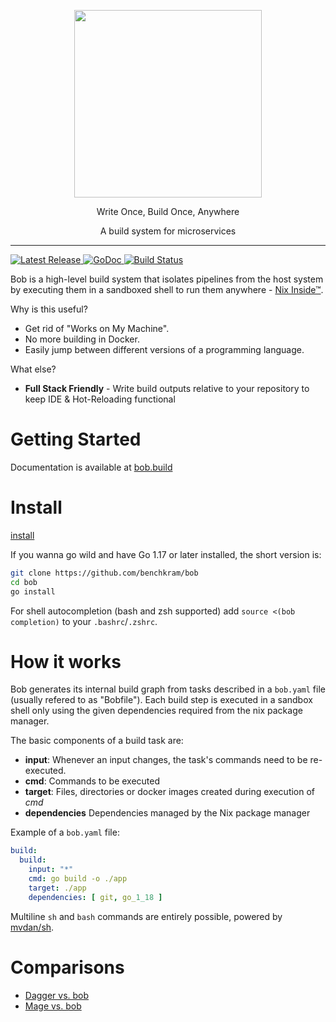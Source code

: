 
<p align="center">
  <img  width="300" src="https://bob.build/assets/logo.070b920e.svg" />
</p>
<p align="center">
Write Once, Build Once, Anywhere
</p>
<p align="center">
A build system for microservices
</p>

---

<p>
    <a href="https://github.com/benchkram/bob/releases">
        <img src="https://img.shields.io/github/release/benchkram/bob.svg" alt="Latest Release">
    </a>
    <a href="https://pkg.go.dev/github.com/benchkram/bob?tab=doc">
        <img src="https://godoc.org/github.com/golang/gddo?status.svg" alt="GoDoc">
    </a>
    <a href="https://github.com/benchkram/bob/actions">
        <img src="https://github.com/benchkram/bob/actions/workflows/main.yml/badge.svg" alt="Build Status">
    </a>
</p>


Bob is a high-level build system that isolates pipelines from the host system by executing them in a sandboxed shell to run them anywhere - [Nix Inside™](https://nixos.org/).

Why is this useful?

* Get rid of "Works on My Machine".
* No more building in Docker.
* Easily jump between different versions of a programming language.


What else?
* **Full Stack Friendly** - Write build outputs relative to your repository to keep IDE & Hot-Reloading functional

# Getting Started

Documentation is available at [bob.build](https://bob.build/docs)

# Install

[install](https://bob.build/docs/getting-started/installation)

If you wanna go wild and have Go 1.17 or later installed, the short version is:

```bash
git clone https://github.com/benchkram/bob
cd bob
go install
```

For shell autocompletion (bash and zsh supported) add `source <(bob completion)` to your `.bashrc`/`.zshrc`.

# How it works
Bob generates its internal build graph from tasks described in a `bob.yaml` file (usually refered to as "Bobfile").
Each build step is executed in a sandbox shell only using the given dependencies required from the nix package manager.

The basic components of a build task are:

- **input**: Whenever an input changes, the task's commands need to be re-executed.
- **cmd**: Commands to be executed
- **target**: Files, directories or docker images created during execution of *cmd*
- **dependencies** Dependencies managed by the Nix package manager

Example of a `bob.yaml` file:

```yaml
build:
  build:
    input: "*"
    cmd: go build -o ./app
    target: ./app
    dependencies: [ git, go_1_18 ]
```

Multiline `sh` and `bash` commands are entirely possible, powered by [mvdan/sh](https://github.com/mvdan/sh).



# Comparisons
* [Dagger vs. bob](https://medium.com/benchkram/dagger-vs-bob-2e917cd185d3)
* [Mage vs. bob](https://medium.com/benchkram/build-system-comparison-mage-vs-bob-aaf4665e3d5c)
